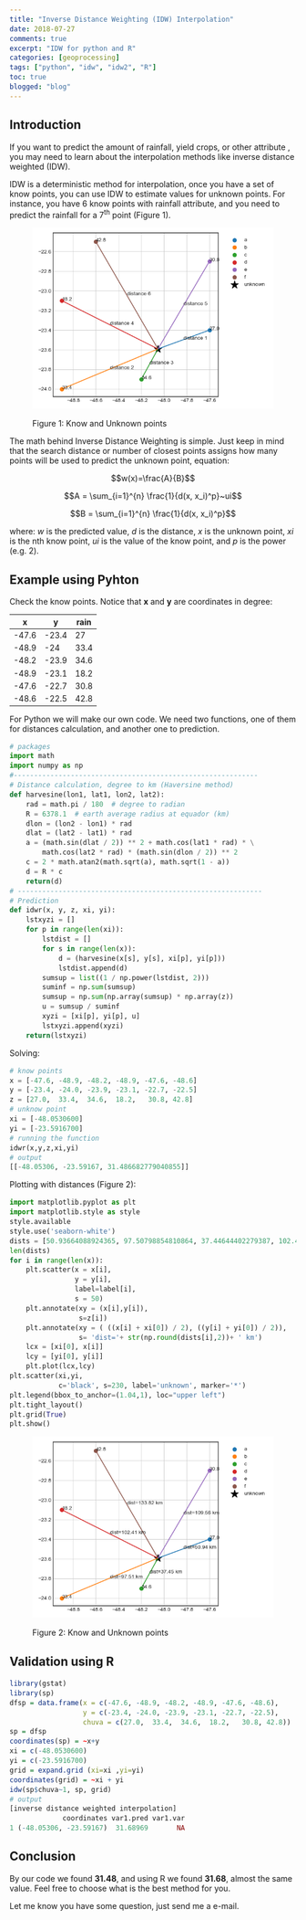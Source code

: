 ```yaml
---
title: "Inverse Distance Weighting (IDW) Interpolation"
date: 2018-07-27
comments: true
excerpt: "IDW for python and R"
categories: [geoprocessing]
tags: ["python", "idw", "idw2", "R"]
toc: true
blogged: "blog"
---
```


## Introduction

If you want to predict  the amount of rainfall, yield crops,  or other
attribute , you may need to learn about the interpolation methods like
inverse distance weighted (IDW). 

IDW is a deterministic method for interpolation, once you have a set of
know points, you can use IDW to estimate values for unknown points. For
instance, you have 6 know points with rainfall attribute, and you need to
predict the rainfall for a 7<sup>th</sup> point (Figure 1).

<figure>
  <img src="/post/pics/2018_07_27_points.png"  />
  <figcaption>
      <p>Figure 1: Know and Unknown points<p>
  </figcaption>
</figure>



The math behind Inverse Distance Weighting is simple. Just keep in mind
that the search distance or number of closest points assigns how many
points will be used to predict the unknown point, equation:

$$w(x)=\frac{A}{B}$$

$$A = \sum_{i=1}^{n} \frac{1}{d(x, x_i)^p}~ui$$

$$B = \sum_{i=1}^{n} \frac{1}{d(x, x_i)^p}$$

where: *w* is the predicted value, *d* is the distance,  *x* is the unknown point,
*x<inf>i</inf>* is the nth know point, *ui* is the value of the know
point, and *p* is the power (e.g. 2).


## Example using Pyhton

Check the know points. Notice that **x** and **y** are coordinates in degree:

|     x |     y | rain |
|-------|-------|------|
| -47.6 | -23.4 |   27 |
| -48.9 |   -24 | 33.4 |
| -48.2 | -23.9 | 34.6 |
| -48.9 | -23.1 | 18.2 |
| -47.6 | -22.7 | 30.8 |
| -48.6 | -22.5 | 42.8 |

For Python we will make our own code. We need two functions, one of them
for distances calculation, and another one to prediction.


```python
# packages
import math
import numpy as np
#------------------------------------------------------------
# Distance calculation, degree to km (Haversine method)
def harvesine(lon1, lat1, lon2, lat2):
    rad = math.pi / 180  # degree to radian
    R = 6378.1  # earth average radius at equador (km)
    dlon = (lon2 - lon1) * rad
    dlat = (lat2 - lat1) * rad
    a = (math.sin(dlat / 2)) ** 2 + math.cos(lat1 * rad) * \
        math.cos(lat2 * rad) * (math.sin(dlon / 2)) ** 2
    c = 2 * math.atan2(math.sqrt(a), math.sqrt(1 - a))
    d = R * c
    return(d)
# ------------------------------------------------------------
# Prediction
def idwr(x, y, z, xi, yi):
    lstxyzi = []
    for p in range(len(xi)):
        lstdist = []
        for s in range(len(x)):
            d = (harvesine(x[s], y[s], xi[p], yi[p]))
            lstdist.append(d)
        sumsup = list((1 / np.power(lstdist, 2)))
        suminf = np.sum(sumsup)
        sumsup = np.sum(np.array(sumsup) * np.array(z))
        u = sumsup / suminf
        xyzi = [xi[p], yi[p], u]
        lstxyzi.append(xyzi)
    return(lstxyzi)
```

Solving:

```python
# know points
x = [-47.6, -48.9, -48.2, -48.9, -47.6, -48.6]
y = [-23.4, -24.0, -23.9, -23.1, -22.7, -22.5]
z = [27.0,  33.4,  34.6,  18.2,   30.8, 42.8]
# unknow point
xi = [-48.0530600]
yi = [-23.5916700]
# running the function
idwr(x,y,z,xi,yi)
# output
[[-48.05306, -23.59167, 31.486682779040855]]
```
Plotting with distances (Figure 2):

```python
import matplotlib.pyplot as plt
import matplotlib.style as style
style.available
style.use('seaborn-white')
dists = [50.93664088924365, 97.50798854810864, 37.44644402279387, 102.4130216426453, 109.55825855482198, 133.81580425549404]
len(dists)
for i in range(len(x)):
    plt.scatter(x = x[i],
                y = y[i],
                label=label[i],
                s = 50)
    plt.annotate(xy = (x[i],y[i]),      
                 s=z[i])
    plt.annotate(xy = ( ((x[i] + xi[0]) / 2), ((y[i] + yi[0]) / 2)),      
                 s= 'dist='+ str(np.round(dists[i],2))+ ' km')
    lcx = [xi[0], x[i]]
    lcy = [yi[0], y[i]]
    plt.plot(lcx,lcy)    
plt.scatter(xi,yi,
            c='black', s=230, label='unknown', marker='*')
plt.legend(bbox_to_anchor=(1.04,1), loc="upper left")
plt.tight_layout()
plt.grid(True)
plt.show()
```

<figure>
  <img src="/post/pics/2018_07_27_pointsA.png"  />
  <figcaption>
      <p>Figure 2: Know and Unknown points<p>
  </figcaption>
</figure>

## Validation using R


```R
library(gstat)
library(sp)
dfsp = data.frame(x = c(-47.6, -48.9, -48.2, -48.9, -47.6, -48.6),
                  y = c(-23.4, -24.0, -23.9, -23.1, -22.7, -22.5),
                  chuva = c(27.0,  33.4,  34.6,  18.2,   30.8, 42.8))
sp = dfsp
coordinates(sp) = ~x+y
xi = c(-48.0530600)
yi = c(-23.5916700)
grid = expand.grid (xi=xi ,yi=yi)
coordinates(grid) = ~xi + yi
idw(sp$chuva~1, sp, grid)
# output
[inverse distance weighted interpolation]
             coordinates var1.pred var1.var
1 (-48.05306, -23.59167)  31.68969       NA
```

## Conclusion

By our code we found **31.48**, and using R we found **31.68**, almost the
same value. Feel free to choose what is the best method for you.

Let me know you have some question, just send me a e-mail.

